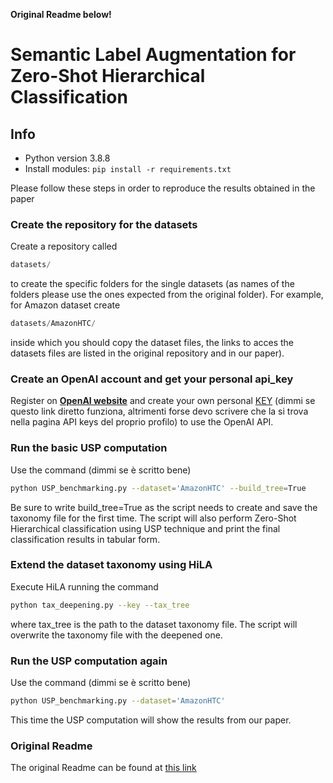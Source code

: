 **Original Readme below!**

# Semantic Label Augmentation for Zero-Shot Hierarchical Classification

## Info
* Python version 3.8.8
* Install modules: ```pip install -r requirements.txt```

Please follow these steps in order to reproduce the results obtained in the paper
### Create the repository for the datasets

Create a repository called

```python
datasets/
```

to create the specific folders for the single datasets (as names of the folders please use the ones expected from the original folder). For example, for Amazon dataset create

```python
datasets/AmazonHTC/
```

inside which you should copy the dataset files, the links to acces the datasets files are listed in the original repository and in our paper).

### Create an OpenAI account and get your personal api_key
Register on [**OpenAI website**](https://openai.com/) and create your own personal [KEY](https://platform.openai.com/api-keys) (dimmi se questo link diretto funziona, altrimenti forse devo scrivere che la si trova nella pagina API keys del proprio profilo) to use the OpenAI API.

### Run the basic USP computation

Use the command (dimmi se è scritto bene)

```bash
python USP_benchmarking.py --dataset='AmazonHTC' --build_tree=True
```

Be sure to write build_tree=True as the script needs to create and save the taxonomy file for the first time. The script will also perform Zero-Shot Hierarchical classification using USP technique and print the final classification results in tabular form.

### Extend the dataset taxonomy using HiLA

Execute HiLA running the command 

```bash
python tax_deepening.py --key --tax_tree
```

where tax_tree is the path to the dataset taxonomy file. The script will overwrite the taxonomy file with the deepened one.

### Run the USP computation again

Use the command (dimmi se è scritto bene)

```bash
python USP_benchmarking.py --dataset='AmazonHTC' 
```

This time the USP computation will show the results from our paper.

### Original Readme
The original Readme can be found at [this link](https://github.com/bong-yo/TaxonomyZeroShooter)

